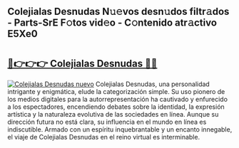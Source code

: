 ## Colejialas Desnudas N𝚞𝚎vos desn𝚞dos filtr𝚊dos - Parts-SrE F𝚘tos vid𝚎o - C𝚘ntenido atr𝚊ctivo E5Xe0

# <h2><a href="http://mbbh9ao.tromn.icu/?c=Colejialas+Desnudas">🔗👉👉👉 Colejialas Desnudas 🔗🔗</a></h2>

[![Colejialas Desnudas nuevo](https://i.imgur.com/pEAQMta.gif)](http://mbbh9ao.tromn.icu/?c=Colejialas+Desnudas)
Colejialas Desnudas, una personalidad intrigante y enigmática, elude la categorización simple. Su uso pionero de los medios digitales para la autorrepresentación ha cautivado y enfurecido a los espectadores, encendiendo debates sobre la identidad, la expresión artística y la naturaleza evolutiva de las sociedades en línea. Aunque su dirección futura no está clara, su influencia en el mundo en línea es indiscutible. Armado con un espíritu inquebrantable y un encanto innegable, el viaje de Colejialas Desnudas en el reino virtual es interminable.
